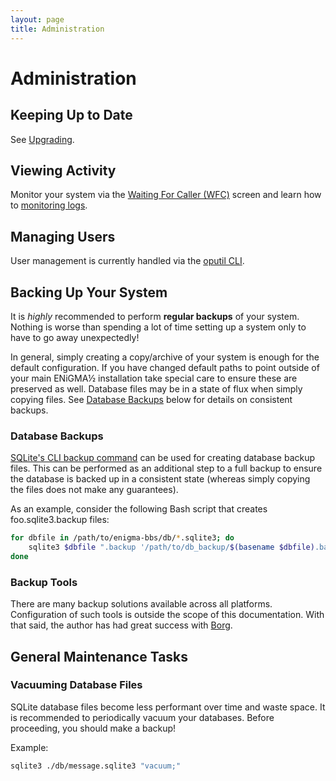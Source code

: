 ```yaml
---
layout: page
title: Administration
---
```


# Administration

## Keeping Up to Date
See [Upgrading](upgrading.md).

## Viewing Activity
Monitor your system via the [Waiting For Caller (WFC)](../modding/wfc.md) screen and learn how to [monitoring logs](../troubleshooting/monitoring-logs.md).

## Managing Users
User management is currently handled via the [oputil CLI](oputil.md).

## Backing Up Your System
It is *highly* recommended to perform **regular backups** of your system. Nothing is worse than spending a lot of time setting up a system only to have to go away unexpectedly!

In general, simply creating a copy/archive of your system is enough for the default configuration. If you have changed default paths to point outside of your main ENiGMA½ installation take special care to ensure these are preserved as well. Database files may be in a state of flux when simply copying files. See [Database Backups](#database-backups) below for details on consistent backups.

### Database Backups
[SQLite's CLI backup command](https://sqlite.org/cli.html#special_commands_to_sqlite3_dot_commands_) can be used for creating database backup files. This can be performed as an additional step to a full backup to ensure the database is backed up in a consistent state (whereas simply copying the files does not make any guarantees).

As an example, consider the following Bash script that creates foo.sqlite3.backup files:

```bash
for dbfile in /path/to/enigma-bbs/db/*.sqlite3; do
    sqlite3 $dbfile ".backup '/path/to/db_backup/$(basename $dbfile).backup'"
done
```

### Backup Tools
There are many backup solutions available across all platforms. Configuration of such tools is outside the scope of this documentation. With that said, the author has had great success with [Borg](https://www.borgbackup.org/).

## General Maintenance Tasks
### Vacuuming Database Files
SQLite database files become less performant over time and waste space. It is recommended to periodically vacuum your databases. Before proceeding, you should make a backup!

Example:
```bash
sqlite3 ./db/message.sqlite3 "vacuum;"
```
